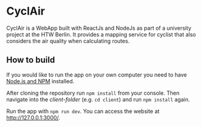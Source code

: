 # CyclAir
CyclAir is a WebApp built with ReactJs and NodeJs as part of a university project at the HTW Berlin.
It provides a mapping service for cyclist that also considers the air quality when calculating routes.

## How to build
If you would like to run the app on your own computer you need to have [Node.js and NPM](https://nodejs.org/en/) installed.

After cloning the repository run `npm install` from your console. Then navigate into the *client-folder* (e.g. `cd client`) and run `npm install` again.

Run the app with `npm run dev`. You can access the website at <http://127.0.0.1:3000/>.